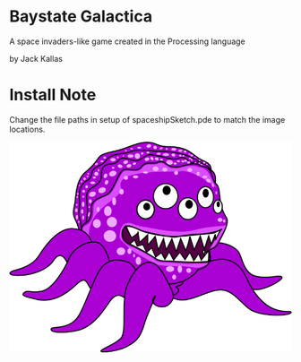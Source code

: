 # Baystate Galactica
A space invaders-like game created in the Processing language

by Jack Kallas

# Install Note
Change the file paths in setup of spaceshipSketch.pde to match the image locations.

![alt text](/superMonster.png)
